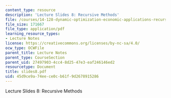 ```yaml
---
content_type: resource
description: 'Lecture Slides 8: Recursive Methods'
file: /courses/14-128-dynamic-optimization-economic-applications-recursive-methods-spring-2003/45d9ce9a74eece0cb61f9d2678915286_slides8.pdf
file_size: 171667
file_type: application/pdf
learning_resource_types:
- Lecture Notes
license: https://creativecommons.org/licenses/by-nc-sa/4.0/
ocw_type: OCWFile
parent_title: Lecture Notes
parent_type: CourseSection
parent_uid: 27497903-4cc4-8d25-47e3-eaf246146ed2
resourcetype: Document
title: slides8.pdf
uid: 45d9ce9a-74ee-ce0c-b61f-9d2678915286
---
```

Lecture Slides 8: Recursive Methods